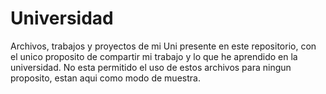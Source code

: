 # Universidad
Archivos, trabajos y proyectos de mi Uni presente en este repositorio, con el unico proposito de compartir mi trabajo y lo que he aprendido en la universidad. No esta permitido el uso de estos archivos para ningun proposito, estan aqui como modo de muestra.  
